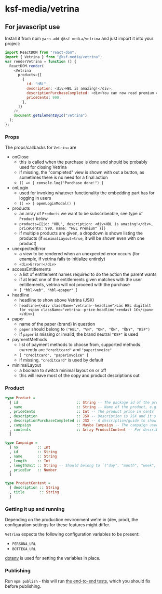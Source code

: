 # ksf-media/vetrina

## For javascript use

Install it from npm `yarn add @ksf-media/vetrina` and just import it into your project:

```javascript
import ReactDOM from "react-dom";
import { Vetrina } from "@ksf-media/vetrina";
var renderVetrina = function () {
  ReactDOM.render(
    <Vetrina
      products={[
        {
          id: "HBL",
          description: <div>HBL is amazing!</div>,
          descriptionPurchaseCompleted: <div>You can now read premium content of HBL.fi</div>,
          priceCents: 990,
        },
      ]}
    />,
    document.getElementById("vetrina")
  );
};
```

### Props

The props/callbacks for `Vetrina` are

- onClose
  - this is called when the purchase is done and should be probably used for closing Vetrina
  - if missing, the "completed" view is shown with out a button, as sometimes there is no need for a final action
  - `() => { console.log("Purchase done!") }`
- onLogin
  - used for invoking whatever functionality the embedding part has for logging in users
  - `() => { openLoginModal() }`
- products
  - an array of `Products` we want to be subscribeable, see type of `Product` below
  - `products={[id: "HBL", description: <div>HBL is amazing!</div>, priceCents: 990, name: "HBL Premium" }]}`
  - if multiple products are given, a dropdown is shown listing the products (if `minimalLayout=true`, it will be shown even with one product)
- unexpectedError
  - a view to be rendered when an unexpected error occurs (for example, if vetrina fails to initialize entirely)
  - `<div>Error!</div>`
- accessEntitlements
  - a list of entitlement names required to do the action the parent wants
  - if at least one of the entitlements given matches with the user entitlements, vetrina will not proceed with the purchase
  - `[ "hbl-web", "hbl-epaper" ]`
- headline
  - headline to show above Vetrina (JSX)
  - `headline={<div className="vetrina--headline">Läs HBL digitalt för <span className="vetrina--price-headline">endast 1€</span></div>}`
- paper
  - name of the paper (brand) in question
  - `paper` should belong to `("HBL", "VN", "ON", "ÖN", "ÖNY", "KSF")`
  - if `paper` is missing or invalid, the brand neutral `"KSF"` is used
- paymentMethods
  - list of payment methods to choose from, supported methods currently are `"creditcard"` and `"paperinvoice"`
  - `[ "creditcard", "paperinvoice" ]`
  - if missing, `"creditcard"` is used by default
- minimalLayout
  - a boolean to switch minimal layout on or off
  - this will leave most of the copy and product descriptions out

### Product

```purescript
type Product =
  { id                           :: String -- The package id of the product
  , name                         :: String -- Name of the product, e.g. "Hufvudstadsbladet Premium"
  , priceCents                   :: Int -- The product price in cents
  , description                  :: JSX -- Description is JSX and it's shown when selecting a product (optional)
  , descriptionPurchaseCompleted :: JSX -- A description/guide to show when the purchase is completed (optional)
  , campaign                     :: Maybe Campaign -- The campaign used for this product (optional). Note however that if the campaign is somehow defined, but faulty, error will be thrown
  , contents                     :: Array ProductContent -- For describing the product in more detail (optional)
  }

type Campaign =
  { no         :: Int
  , id         :: String
  , name       :: String
  , length     :: Int
  , lengthUnit :: String -- Should belong to `("day", "month", "week", "year")`
  , priceEur   :: Number
  }

type ProductContent =
  { description :: String
  , title       :: String
  }
```

### Getting it up and running

Depending on the production environment we're in (dev, prod), the configuration settings for these features might differ.

`Vetrina` expects the following configuration variables to be present:

- `PERSONA_URL`
- `BOTTEGA_URL`

[dotenv](https://github.com/motdotla/dotenv) is used for setting the variables in place.

### Publishing

Run `npm publish` - this will run [the end-to-end tests](../../apps/vetrina-test/README.md),
which you should fix before publishing.
